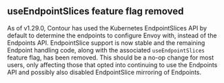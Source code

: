 ## useEndpointSlices feature flag removed

As of v1.29.0, Contour has used the Kubernetes EndpointSlices API by default to determine the endpoints to configure Envoy with, instead of the Endpoints API.
EndpointSlice support is now stable and the remaining Endpoint handling code, along with the associated `useEndpointSlices` feature flag, has been removed.
This should be a no-op change for most users, only affecting those that opted into continuing to use the Endpoints API and possibly also disabled EndpointSlice mirroring of Endpoints.
